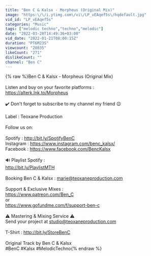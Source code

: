 ```yaml
---
title: "Ben C & Kalsx - Morpheus (Original Mix)"
image: "https:\/\/i.ytimg.com\/vi\/LP_vEAqef5s\/hqdefault.jpg"
vid_id: "LP_vEAqef5s"
categories: "Music"
tags: ["melodic techno","techno","melodic"]
date: "2022-03-28T14:49:36+03:00"
vid_date: "2022-01-21T08:00:15Z"
duration: "PT6M23S"
viewcount: "28035"
likeCount: "271"
dislikeCount: ""
channel: "Ben C"
---
```

{% raw %}Ben C &amp; Kalsx - Morpheus (Original Mix)<br /><br />Listen and buy on your favorite platforms :<br /><a rel="nofollow" target="blank" href="https://alterk.lnk.to/Morpheus">https://alterk.lnk.to/Morpheus</a><br /><br />✔️ Don't forget to subscribe to my channel my friend 😉<br /><br />Label : Teoxane Production<br /><br />Follow us on:<br /><br />Spotify : <a rel="nofollow" target="blank" href="http://bit.ly/SpotifyBenC">http://bit.ly/SpotifyBenC</a><br />Instagram : <a rel="nofollow" target="blank" href="https://www.instagram.com/benc_kalsx/">https://www.instagram.com/benc_kalsx/</a><br />Facebook : <a rel="nofollow" target="blank" href="https://www.facebook.com/BencKalsx">https://www.facebook.com/BencKalsx</a><br /><br />🔊 Playlist Spotify :<br /><a rel="nofollow" target="blank" href="http://bit.ly/PlaylistMTH">http://bit.ly/PlaylistMTH</a><br /><br />Booking Ben C &amp; Kalsx : marie@teoxaneproduction.com<br /><br />Support &amp; Exclusive Mixes : <br /><a rel="nofollow" target="blank" href="https://www.patreon.com/Ben_C">https://www.patreon.com/Ben_C</a><br />or<br /><a rel="nofollow" target="blank" href="https://www.gofundme.com/f/support-ben-c">https://www.gofundme.com/f/support-ben-c</a><br /><br />⚠ Mastering &amp; Mixing Service ⚠ <br />Send your project at studio@teoxaneproduction.com<br /><br />T-Shirt : <a rel="nofollow" target="blank" href="http://bit.ly/StoreBenC">http://bit.ly/StoreBenC</a><br /><br />Original Track by Ben C &amp; Kalsx<br />#BenC #Kalsx #MelodicTechno{% endraw %}
